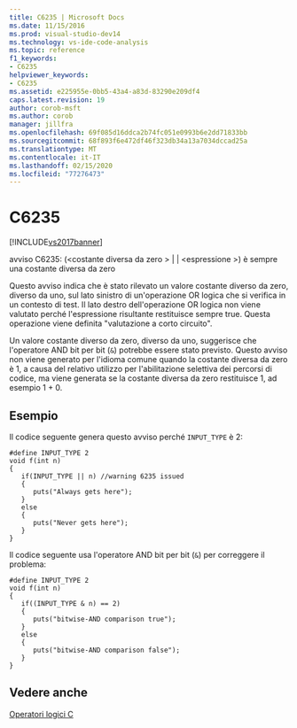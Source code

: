 ```yaml
---
title: C6235 | Microsoft Docs
ms.date: 11/15/2016
ms.prod: visual-studio-dev14
ms.technology: vs-ide-code-analysis
ms.topic: reference
f1_keywords:
- C6235
helpviewer_keywords:
- C6235
ms.assetid: e225955e-0bb5-43a4-a83d-83290e209df4
caps.latest.revision: 19
author: corob-msft
ms.author: corob
manager: jillfra
ms.openlocfilehash: 69f085d16ddca2b74fc051e0993b6e2dd71833bb
ms.sourcegitcommit: 68f893f6e472df46f323db34a13a7034dccad25a
ms.translationtype: MT
ms.contentlocale: it-IT
ms.lasthandoff: 02/15/2020
ms.locfileid: "77276473"
---
```

# <a name="c6235"></a>C6235
[!INCLUDE[vs2017banner](../includes/vs2017banner.md)]

avviso C6235: (\<costante diversa da zero > &#124; &#124; \<espressione >) è sempre una costante diversa da zero  
  
 Questo avviso indica che è stato rilevato un valore costante diverso da zero, diverso da uno, sul lato sinistro di un'operazione OR logica che si verifica in un contesto di test. Il lato destro dell'operazione OR logica non viene valutato perché l'espressione risultante restituisce sempre true. Questa operazione viene definita "valutazione a corto circuito".  
  
 Un valore costante diverso da zero, diverso da uno, suggerisce che l'operatore AND bit per bit (`&`) potrebbe essere stato previsto. Questo avviso non viene generato per l'idioma comune quando la costante diversa da zero è 1, a causa del relativo utilizzo per l'abilitazione selettiva dei percorsi di codice, ma viene generata se la costante diversa da zero restituisce 1, ad esempio 1 + 0.  
  
## <a name="example"></a>Esempio  
 Il codice seguente genera questo avviso perché `INPUT_TYPE` è 2:  
  
```  
#define INPUT_TYPE 2  
void f(int n)  
{  
   if(INPUT_TYPE || n) //warning 6235 issued  
   {  
      puts("Always gets here");  
   }  
   else  
   {  
      puts("Never gets here");  
   }  
}  
```  
  
 Il codice seguente usa l'operatore AND bit per bit (`&`) per correggere il problema:  
  
```  
#define INPUT_TYPE 2  
void f(int n)  
{  
   if((INPUT_TYPE & n) == 2)  
   {  
      puts("bitwise-AND comparison true");  
   }  
   else  
   {  
      puts("bitwise-AND comparison false");  
   }  
}  
```  
  
## <a name="see-also"></a>Vedere anche  
 [Operatori logici C](https://msdn.microsoft.com/library/c0a4e766-ad56-4300-bf76-b28dc0e19b43)

